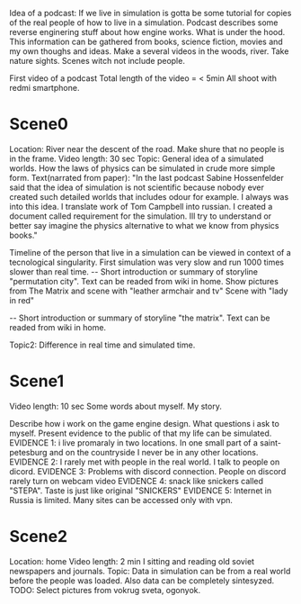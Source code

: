 
Idea of a podcast:
If we live in simulation is gotta be some tutorial for copies of the real people of how to live in a simulation.
Podcast describes some reverse enginering stuff about how engine works. What is under the hood.
This information can be gathered from books, science fiction, movies and my own thoughs and ideas.
Make a several videos in the woods, river. Take nature sights. 
Scenes witch not include people.

First video of a podcast
Total length of the video = < 5min
All shoot with redmi smartphone.

Scene0
============
Location: River near the descent of the road. 
Make shure that no people is in the frame.
Video length: 30 sec
Topic: General idea of a simulated worlds. How the laws of physics can be simulated in crude more simple form. 
Text(narrated from paper): "In the last podcast Sabine Hossenfelder said that the idea of simulation is not scientific because nobody
ever created such detailed worlds that includes odour for example. I always was into this idea. I translate work of Tom Campbell into russian.
I created a document called requirement for the simulation. Ill try to understand or better say imagine the physics alternative to what we know from physics books."



Timeline of the person that live in a simulation can be viewed in context of a tecnological singularity.
First simulation was very slow and run 1000 times slower than real time.
-- Short introduction or summary of storyline "permutation city".
Text can be readed from wiki in home. Show pictures from The Matrix and scene with "leather armchair and tv"
Scene with "lady in red"

-- Short introduction or summary of storyline "the matrix".
Text can be readed from wiki in home.

Topic2: Difference in real time and simulated time.

Scene1
============
Video length: 10 sec
Some words about myself. My story.

Describe how i work on the game engine design. What questions i ask to myself.
Present evidence to the public of that my life can be simulated.
EVIDENCE 1: i live promaraly in two locations. In one small part of a saint-petesburg and on the countryside
I never be in any other locations.
EVIDENCE 2: I rarely met with people in the real world. I talk to people on dicord.
EVIDENCE 3: Problems with discord connection. People on discord rarely turn on webcam video
EVIDENCE 4: snack like snickers called "STEPA". Taste is just like original "SNICKERS"
EVIDENCE 5: Internet in Russia is limited. Many sites can be accessed only with vpn.

Scene2
============
Location: home
Video length: 2 min
I sitting and reading old soviet newspapers and journals.
Topic: Data in simulation can be from a real world before the people was loaded.
Also data can be completely sintesyzed.
TODO: Select pictures from vokrug sveta, ogonyok.


